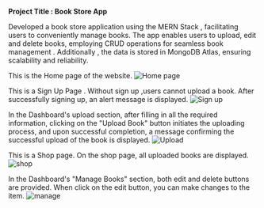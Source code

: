 **Project Title : Book Store App**

Developed a book store application using the MERN Stack , facilitating users to conveniently manage books. The app enables users to upload, edit and delete books, employing CRUD operations for seamless book management . Additionally , the data is stored in MongoDB Atlas, ensuring scalability and reliability.

This is the Home page of the website.
![Home page](https://github.com/Samiksha-Dalunkar/Book-Store-App/assets/148967935/e88187e8-da77-416d-9a3e-294a4666a248)


This is a Sign Up Page .
Without sign up ,users cannot upload a book.
After successfully signing up, an alert message is displayed.
![Sign up](https://github.com/Samiksha-Dalunkar/Book-Store-App/assets/148967935/989f5de0-00be-4ac6-91fa-4cd6bbcc0b5e)


In the Dashboard's upload section, after filling in all the required information, clicking on the "Upload Book" button initiates the uploading process, and upon successful completion, a message confirming the successful upload of the book is displayed.
![Upload](https://github.com/Samiksha-Dalunkar/Book-Store-App/assets/148967935/65b9e887-7dc2-4560-ac28-b50bf25407a7)


This is a Shop page. 
On the shop page, all uploaded books are displayed.
![shop](https://github.com/Samiksha-Dalunkar/Book-Store-App/assets/148967935/908319bc-5950-4b60-9ef4-83d31f0d4eda)


In the Dashboard's "Manage Books" section, both edit and delete buttons are provided. When click on the edit button, you can make changes to the item.
![manage](https://github.com/Samiksha-Dalunkar/Book-Store-App/assets/148967935/fb584c0a-5ab8-470e-8b08-59d98e7405f4)
